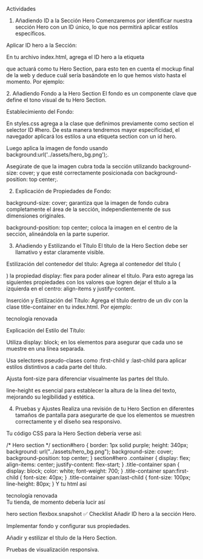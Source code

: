 Actividades
1. Añadiendo ID a la Sección Hero
Comenzaremos por identificar nuestra sección Hero con un ID único, lo que nos permitirá aplicar estilos específicos.

Aplicar ID hero a la Sección:

En tu archivo index.html, agrega el ID hero a la etiqueta <section> que actuará como tu Hero Section, para esto ten en cuenta el mockup final de la web y deduce cuál sería basándote en lo que hemos visto hasta el momento. Por ejemplo:

<section id="hero">
  <!-- Contenido de la Hero Section -->
</section>
2. Añadiendo Fondo a la Hero Section
El fondo es un componente clave que define el tono visual de tu Hero Section.

Establecimiento del Fondo:

En styles.css agrega a la clase que definimos previamente como section el selector ID #hero. De esta manera tendremos mayor especificidad, el navegador aplicará los estilos a una etiqueta section con un id hero.

Luego aplica la imagen de fondo usando background:url('../assets/hero_bg.png');.

Asegúrate de que la imagen cubra toda la sección utilizando background-size: cover; y que esté correctamente posicionada con background-position: top center;.

2. Explicación de Propiedades de Fondo:

background-size: cover; garantiza que la imagen de fondo cubra completamente el área de la sección, independientemente de sus dimensiones originales.

background-position: top center; coloca la imagen en el centro de la sección, alineándola en la parte superior.

3. Añadiendo y Estilizando el Título
El título de la Hero Section debe ser llamativo y estar claramente visible.

Estilización del contenedor del título: Agrega al contenedor del título (<div class="container"></div>) la propiedad display: flex para poder alinear el título. Para esto agrega las siguientes propiedades con los valores que logren dejar el título a la izquierda en el centro: align-items y justify-content.

Inserción y Estilización del Título: Agrega el título dentro de un div con la clase title-container en tu index.html. Por ejemplo: <div class="title-container">
  <span>tecnología</span>
  <span>renovada</span>
</div>

Explicación del Estilo del Título:

Utiliza display: block; en los elementos <span> para asegurar que cada uno se muestre en una línea separada.

Usa selectores pseudo-clases como :first-child y :last-child para aplicar estilos distintivos a cada parte del título.

Ajusta font-size para diferenciar visualmente las partes del título.

line-height es esencial para establecer la altura de la línea del texto, mejorando su legibilidad y estética.

4. Pruebas y Ajustes
Realiza una revisión de tu Hero Section en diferentes tamaños de pantalla para asegurarte de que los elementos se muestren correctamente y el diseño sea responsivo.

Tu código CSS para la Hero Section debería verse así:

/* Hero section */
section#hero {
  border: 1px solid purple;
  height: 340px;
  background: url("../assets/hero_bg.png");
  background-size: cover;
  background-position: top center;
}
section#hero .container {
  display: flex;
  align-items: center;
  justify-content: flex-start;
}
.title-container span {
  display: block;
  color: white;
  font-weight: 700;
}
.title-container span:first-child {
  font-size: 40px;
}
.title-container span:last-child {
  font-size: 100px;
  line-height: 80px;
}
Y tu html así

<section id="hero">
  <div class="container">
    <div class="title-container">
      <span>tecnología</span>
      <span>renovada</span>
    </div>
  </div>
</section>
Tu tienda, de momento debería lucir así

hero section flexbox.snapshot
✅ Checklist
Añadir ID hero a la sección Hero.

Implementar fondo y configurar sus propiedades.

Añadir y estilizar el título de la Hero Section.

Pruebas de visualización responsiva.